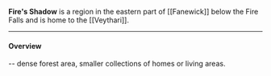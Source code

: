 
**Fire's Shadow** is a region in the eastern part of [[Fanewick]] below the Fire Falls and is home to the [[Veythari]].

----

#### Overview

-- dense forest area, smaller collections of homes or living areas.